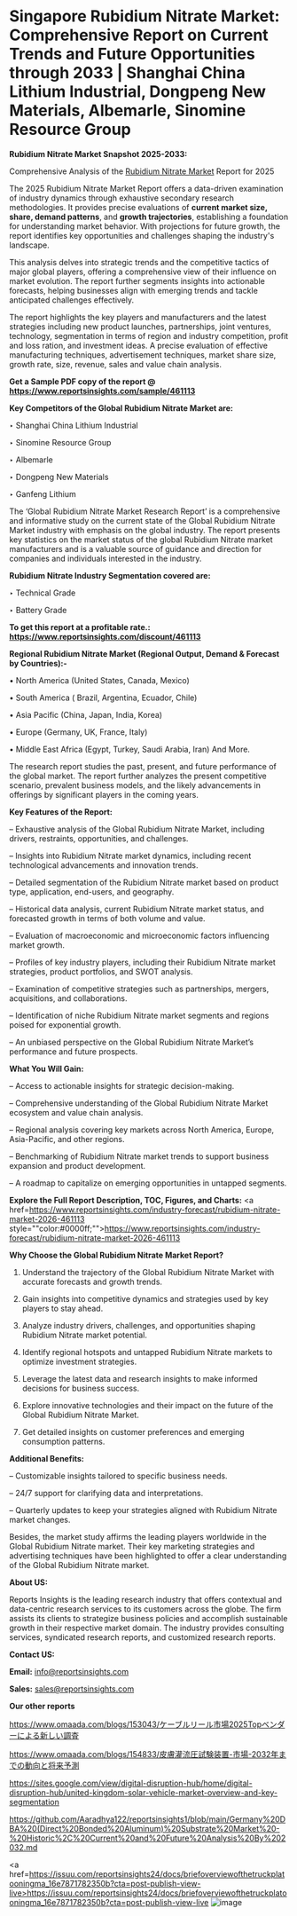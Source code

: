 # Singapore Rubidium Nitrate Market: Comprehensive Report on Current Trends and Future Opportunities through 2033 | Shanghai China Lithium Industrial, Dongpeng New Materials, Albemarle, Sinomine Resource Group

<strong>Rubidium Nitrate Market Snapshot 2025-2033:</strong>

Comprehensive Analysis of the <a href=https://www.reportsinsights.com/sample/461113>Rubidium Nitrate Market</a> Report for 2025

The 2025 Rubidium Nitrate Market Report offers a data-driven examination of industry dynamics through exhaustive secondary research methodologies. It provides precise evaluations of <strong>current market size, share, demand patterns</strong>, and <strong>growth trajectories</strong>, establishing a foundation for understanding market behavior. With projections for future growth, the report identifies key opportunities and challenges shaping the industry's landscape.

This analysis delves into strategic trends and the competitive tactics of major global players, offering a comprehensive view of their influence on market evolution. The report further segments insights into actionable forecasts, helping businesses align with emerging trends and tackle anticipated challenges effectively.

The report highlights the key players and manufacturers and the latest strategies including new product launches, partnerships, joint ventures, technology, segmentation in terms of region and industry competition, profit and loss ration, and investment ideas. A precise evaluation of effective manufacturing techniques, advertisement techniques, market share size, growth rate, size, revenue, sales and value chain analysis.

<strong>Get a Sample PDF copy of the report @ <a href=https://www.reportsinsights.com/sample/461113 style=color:#0000ff;>https://www.reportsinsights.com/sample/461113</a></strong>

<strong>Key Competitors of the Global Rubidium Nitrate Market are:</strong>

‣ Shanghai China Lithium Industrial

‣ Sinomine Resource Group

‣ Albemarle

‣ Dongpeng New Materials

‣ Ganfeng Lithium

The ‘Global Rubidium Nitrate Market Research Report’ is a comprehensive and informative study on the current state of the Global Rubidium Nitrate Market industry with emphasis on the global industry. The report presents key statistics on the market status of the global Rubidium Nitrate market manufacturers and is a valuable source of guidance and direction for companies and individuals interested in the industry.

<strong>Rubidium Nitrate Industry Segmentation covered are:</strong>

‣ Technical Grade

‣ Battery Grade

<strong>To get this report at a profitable rate.: <a href=https://www.reportsinsights.com/discount/461113 style=color:#0000ff;>https://www.reportsinsights.com/discount/461113</a></strong>

<strong>Regional Rubidium Nitrate Market (Regional Output, Demand &amp; Forecast by Countries):-</strong>

• North America (United States, Canada, Mexico)

• South America ( Brazil, Argentina, Ecuador, Chile)

• Asia Pacific (China, Japan, India, Korea)

• Europe (Germany, UK, France, Italy)

• Middle East Africa (Egypt, Turkey, Saudi Arabia, Iran) And More.

The research report studies the past, present, and future performance of the global market. The report further analyzes the present competitive scenario, prevalent business models, and the likely advancements in offerings by significant players in the coming years.

<strong>Key Features of the Report:</strong>

– Exhaustive analysis of the Global Rubidium Nitrate Market, including drivers, restraints, opportunities, and challenges.

– Insights into Rubidium Nitrate market dynamics, including recent technological advancements and innovation trends.

– Detailed segmentation of the Rubidium Nitrate market based on product type, application, end-users, and geography.

– Historical data analysis, current Rubidium Nitrate market status, and forecasted growth in terms of both volume and value.

– Evaluation of macroeconomic and microeconomic factors influencing market growth.

– Profiles of key industry players, including their Rubidium Nitrate market strategies, product portfolios, and SWOT analysis.

– Examination of competitive strategies such as partnerships, mergers, acquisitions, and collaborations.

– Identification of niche Rubidium Nitrate market segments and regions poised for exponential growth.

– An unbiased perspective on the Global Rubidium Nitrate Market’s performance and future prospects.

<strong>What You Will Gain:</strong>

– Access to actionable insights for strategic decision-making.

– Comprehensive understanding of the Global Rubidium Nitrate Market ecosystem and value chain analysis.

– Regional analysis covering key markets across North America, Europe, Asia-Pacific, and other regions.

– Benchmarking of Rubidium Nitrate market trends to support business expansion and product development.

– A roadmap to capitalize on emerging opportunities in untapped segments.

<strong>Explore the Full Report Description, TOC, Figures, and Charts:</strong>
<a href=https://www.reportsinsights.com/industry-forecast/rubidium-nitrate-market-2026-461113 style=""color:#0000ff;"">https://www.reportsinsights.com/industry-forecast/rubidium-nitrate-market-2026-461113</a>

<strong>Why Choose the Global Rubidium Nitrate Market Report?</strong>

1. Understand the trajectory of the Global Rubidium Nitrate Market with accurate forecasts and growth trends.

2. Gain insights into competitive dynamics and strategies used by key players to stay ahead.

3. Analyze industry drivers, challenges, and opportunities shaping Rubidium Nitrate market potential.

4. Identify regional hotspots and untapped Rubidium Nitrate markets to optimize investment strategies.

5. Leverage the latest data and research insights to make informed decisions for business success.

6. Explore innovative technologies and their impact on the future of the Global Rubidium Nitrate Market.

7. Get detailed insights on customer preferences and emerging consumption patterns.

<strong>Additional Benefits:</strong>

– Customizable insights tailored to specific business needs.

– 24/7 support for clarifying data and interpretations.

– Quarterly updates to keep your strategies aligned with Rubidium Nitrate market changes.

Besides, the market study affirms the leading players worldwide in the Global Rubidium Nitrate market. Their key marketing strategies and advertising techniques have been highlighted to offer a clear understanding of the Global Rubidium Nitrate market.

<strong><strong>About US</strong>:</strong>

Reports Insights is the leading research industry that offers contextual and data-centric research services to its customers across the globe. The firm assists its clients to strategize business policies and accomplish sustainable growth in their respective market domain. The industry provides consulting services, syndicated research reports, and customized research reports.

<strong>Contact US:</strong>

<p class=><b>Email:</b> <a href=mailto:info@reportsinsights.com>info@reportsinsights.com</a></p>
<p class=><b>Sales:</b> <a href=mailto:sales@reportsinsights.com>sales@reportsinsights.com</a></p>

<strong>Our other reports</strong>

<a href=https://www.omaada.com/blogs/153043/ケーブルリール市場2025Topベンダーによる新しい調査>https://www.omaada.com/blogs/153043/ケーブルリール市場2025Topベンダーによる新しい調査</a>

<a href=https://www.omaada.com/blogs/154833/皮膚灌流圧試験装置-市場-2032年までの動向と将来予測>https://www.omaada.com/blogs/154833/皮膚灌流圧試験装置-市場-2032年までの動向と将来予測</a>

<a href=https://sites.google.com/view/digital-disruption-hub/home/digital-disruption-hub/united-kingdom-solar-vehicle-market-overview-and-key-segmentation>https://sites.google.com/view/digital-disruption-hub/home/digital-disruption-hub/united-kingdom-solar-vehicle-market-overview-and-key-segmentation</a>

<a href=https://github.com/Aaradhya122/reportsinsights1/blob/main/Germany%20DBA%20(Direct%20Bonded%20Aluminum)%20Substrate%20Market%20-%20Historic%2C%20Current%20and%20Future%20Analysis%20By%202032.md>https://github.com/Aaradhya122/reportsinsights1/blob/main/Germany%20DBA%20(Direct%20Bonded%20Aluminum)%20Substrate%20Market%20-%20Historic%2C%20Current%20and%20Future%20Analysis%20By%202032.md</a>

<a href=https://issuu.com/reportsinsights24/docs/briefoverviewofthetruckplatooningma_16e7871782350b?cta=post-publish-view-live>https://issuu.com/reportsinsights24/docs/briefoverviewofthetruckplatooningma_16e7871782350b?cta=post-publish-view-live</a>
![image](https://github.com/user-attachments/assets/5b007ac9-0310-4084-aa63-e44870d26c4a)
